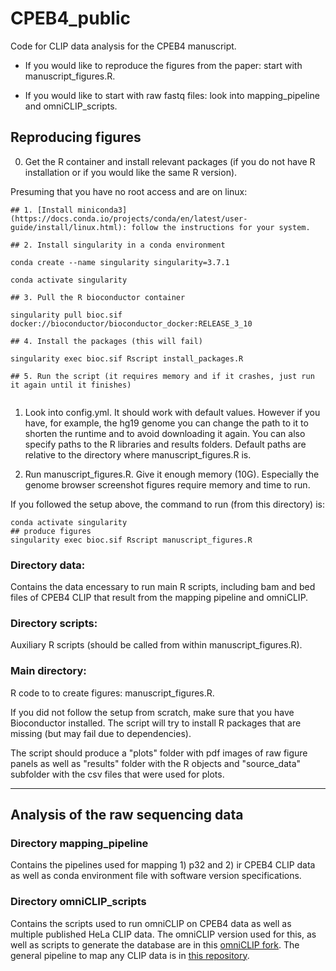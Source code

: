 # CPEB4_public

Code for CLIP data analysis for the CPEB4 manuscript.

- If you would like to reproduce the figures from the paper: start with manuscript_figures.R.

- If you would like to start with raw fastq files: look into mapping_pipeline and omniCLIP_scripts.

## Reproducing figures

0. Get the R container and install relevant packages (if you do not have R installation or if you would like the same R version).

Presuming that you have no root access and are on linux:

```
## 1. [Install miniconda3](https://docs.conda.io/projects/conda/en/latest/user-guide/install/linux.html): follow the instructions for your system.

## 2. Install singularity in a conda environment

conda create --name singularity singularity=3.7.1

conda activate singularity

## 3. Pull the R bioconductor container

singularity pull bioc.sif docker://bioconductor/bioconductor_docker:RELEASE_3_10

## 4. Install the packages (this will fail)

singularity exec bioc.sif Rscript install_packages.R

## 5. Run the script (it requires memory and if it crashes, just run it again until it finishes)


```

1. Look into config.yml. It should work with default values. However if you have, for example, the hg19 genome you can change the path to it to shorten the runtime and to avoid downloading it again. You can also specify paths to the R libraries and results folders. Default paths are relative to the directory where manuscript_figures.R is.

2. Run manuscript_figures.R. Give it enough memory (10G). Especially the genome browser screenshot figures require memory and time to run. 

If you followed the setup above, the command to run (from this directory) is:

```
conda activate singularity
## produce figures
singularity exec bioc.sif Rscript manuscript_figures.R
```

### Directory data:

Contains the data encessary to run main R scripts, including bam and bed files of CPEB4 CLIP that result from the mapping pipeline and omniCLIP.

### Directory scripts:

Auxiliary R scripts (should be called from within manuscript_figures.R).

### Main directory: 

R code to to create figures: manuscript_figures.R. 

If you did not follow the setup from scratch, make sure that you have Bioconductor installed. The script will try to install R packages that are missing (but may fail due to dependencies).

The script should produce a "plots" folder with pdf images of raw figure panels as well as "results" folder with the R objects and "source_data" subfolder with the csv files that were used for plots.


---

## Analysis of the raw sequencing data

### Directory mapping_pipeline

Contains the pipelines used for mapping 1) p32 and 2) ir CPEB4 CLIP data as well as conda environment file with software version specifications.

### Directory omniCLIP_scripts

Contains the scripts used to run omniCLIP on CPEB4 data as well as multiple published HeLa CLIP data. The omniCLIP version used for this, as well as scripts to generate the database are in this [omniCLIP fork](https://github.com/slebedeva/omniCLIP). The general pipeline to map any CLIP data is in [this repository](https://github.com/slebedeva/CLIP_mapping).
